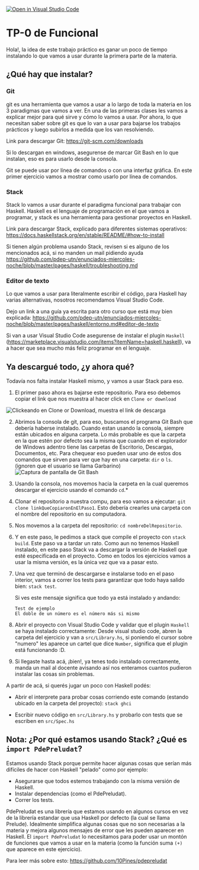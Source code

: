 [![Open in Visual Studio Code](https://classroom.github.com/assets/open-in-vscode-c66648af7eb3fe8bc4f294546bfd86ef473780cde1dea487d3c4ff354943c9ae.svg)](https://classroom.github.com/online_ide?assignment_repo_id=10636889&assignment_repo_type=AssignmentRepo)
# TP-0 de Funcional

Hola!,
la idea de este trabajo práctico es ganar un poco de tiempo instalando lo que vamos a usar durante la primera parte de la materia.

## ¿Qué hay que instalar?

### Git

git es una herramienta que vamos a usar a lo largo de toda la materia en los 3 paradigmas que vamos a ver.
En una de las primeras clases les vamos a explicar mejor para qué sirve y cómo lo vamos a usar.
Por ahora, lo que necesitan saber sobre git es que lo van a usar para bajarse los trabajos prácticos y luego subirlos a medida que los van resolviendo.

Link para descargar Git: https://git-scm.com/downloads

Si lo descargan en windows, asegurense de marcar Git Bash en lo que instalan, eso es para usarlo desde la consola.

Git se puede usar por línea de comandos o con una interfaz gráfica. En este primer ejercicio vamos a mostrar como usarlo por línea de comandos.

### Stack

Stack lo vamos a usar durante el paradigma funcional para trabajar con Haskell.
Haskell es el lenguaje de programación en el que vamos a programar, y stack es una herramienta para gestionar proyectos en Haskell.

Link para descargar Stack, explicado para diferentes sistemas operativos: https://docs.haskellstack.org/en/stable/README/#how-to-install

Si tienen algún problema usando Stack, revisen si es alguno de los mencionados acá, si no manden un mail pidiendo ayuda
https://github.com/pdep-utn/enunciados-miercoles-noche/blob/master/pages/haskell/troubleshooting.md

### Editor de texto

Lo que vamos a usar para literalmente escribir el código, para Haskell hay varias alternativas, nosotros recomendamos Visual Studio Code.

Dejo un link a una guía ya escrita para otro curso que está muy bien explicada: https://github.com/pdep-utn/enunciados-miercoles-noche/blob/master/pages/haskell/entorno.md#editor-de-texto

Si van a usar Visual Studio Code asegurense de instalar el plugin `Haskell` (https://marketplace.visualstudio.com/items?itemName=haskell.haskell), va a hacer que sea mucho más feliz programar en el lenguaje.

## Ya descargué todo, ¿y ahora qué?

Todavía nos falta instalar Haskell mismo, y vamos a usar Stack para eso.

1. El primer paso ahora es bajarse este repositorio. Para eso debemos copiar el link que nos muestra al hacer click en `Clone or download`

![Clickeando en Clone or Download, muestra el link de descarga](https://i.imgur.com/oqv4XFW.gif)

2. Abrimos la consola de git, para eso, buscamos el programa Git Bash que debería haberse instalado.
Cuando estan usando la consola, siempre están ubicados en alguna carpeta. Lo más probable es que la carpeta en la que estén por defecto sea la misma que cuando en el explorador de Windows adentro tiene las carpetas de Escritorio, Descargas, Documentos, etc.
Para chequear eso pueden usar uno de estos dos comandos que sirven para ver que hay en una carpeta: `dir` o `ls`.
(ignoren que el usuario se llama Garbarino)
![Captura de pantalla de Git Bash](https://i.imgur.com/zqQLjuO.png)

3. Usando la consola, nos movemos hacia la carpeta en la cual queremos descargar el ejercicio usando el comando `cd`.*

4. Clonar el repositorio a nuestra compu, para eso vamos a ejecutar:
`git clone linkQueCopiaronEnElPaso1`. Esto debería crearles una carpeta con el nombre del repositorio en su computadora.

5. Nos movemos a la carpeta del repositorio: `cd nombreDelRepositorio`.

6. Y en este paso, le pedimos a stack que compile el proyecto con `stack build`.
Este paso va a tardar un rato.
Como aun no tenemos Haskell instalado, en este paso Stack va a descargar la versión de Haskell que esté especificada en el proyecto. Como en todos los ejercicios vamos a usar la misma versión, es la única vez que va a pasar esto.

7. Una vez que terminó de descargarse e instalarse todo en el paso interior, vamos a correr los tests para garantizar que todo haya salido bien: `stack test`.
  
   Si ves este mensaje significa que todo ya está instalado y andando:
   ```
   Test de ejemplo
   El doble de un número es el número más si mismo
   ```

8. Abrir el proyecto con Visual Studio Code y validar que el plugin `Haskell` se haya instalado correctamente:
Desde visual studio code, abren la carpeta del ejercicio y van a `src/Library.hs`, si poniendo el cursor sobre "numero" les aparece un cartel que dice `Number`, significa que el plugin está funcionando :D.

9. Si llegaste hasta acá, ¡bien!, ya tenes todo instalado correctamente, manda un mail al docente avisando así nos enteramos cuantos pudieron instalar las cosas sin problemas.

A partir de acá, si querés jugar un poco con Haskell podés:

- Abrir el interprete para probar cosas corriendo este comando (estando ubicado en la carpeta del proyecto): `stack ghci`

- Escribir nuevo código en `src/Library.hs` y probarlo con tests que se escriben en `src/Spec.hs`

## Nota: ¿Por qué estamos usando Stack? ¿Qué es `import PdePreludat`?

Estamos usando Stack porque permite hacer algunas cosas que serían más difíciles de hacer con Haskell "pelado" como por ejemplo:
- Asegurarse que todos estemos trabajando con la misma versión de Haskell.
- Instalar dependencias (como el PdePreludat).
- Correr los tests.

PdePreludat es una librería que estamos usando en algunos cursos en vez de la librería estandar que usa Haskell por defecto (la cual se llama Prelude). Idealmente simplifica algunas cosas que no son necesarias a la materia y mejora algunos mensajes de error que les pueden aparecer en Haskell. El `import PdePreludat` lo necesitamos para poder usar un montón de funciones que vamos a usar en la materia (como la función suma `(+)` que aparece en este ejercicio).


Para leer más sobre esto: https://github.com/10Pines/pdepreludat
